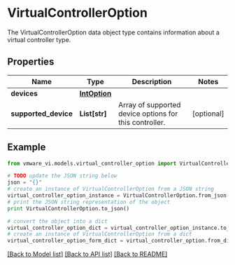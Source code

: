 # VirtualControllerOption

The VirtualControllerOption data object type contains information about a virtual controller type. 

## Properties
Name | Type | Description | Notes
------------ | ------------- | ------------- | -------------
**devices** | [**IntOption**](IntOption.md) |  | 
**supported_device** | **List[str]** | Array of supported device options for this controller.  | [optional] 

## Example

```python
from vmware_vi.models.virtual_controller_option import VirtualControllerOption

# TODO update the JSON string below
json = "{}"
# create an instance of VirtualControllerOption from a JSON string
virtual_controller_option_instance = VirtualControllerOption.from_json(json)
# print the JSON string representation of the object
print VirtualControllerOption.to_json()

# convert the object into a dict
virtual_controller_option_dict = virtual_controller_option_instance.to_dict()
# create an instance of VirtualControllerOption from a dict
virtual_controller_option_form_dict = virtual_controller_option.from_dict(virtual_controller_option_dict)
```
[[Back to Model list]](../README.md#documentation-for-models) [[Back to API list]](../README.md#documentation-for-api-endpoints) [[Back to README]](../README.md)


